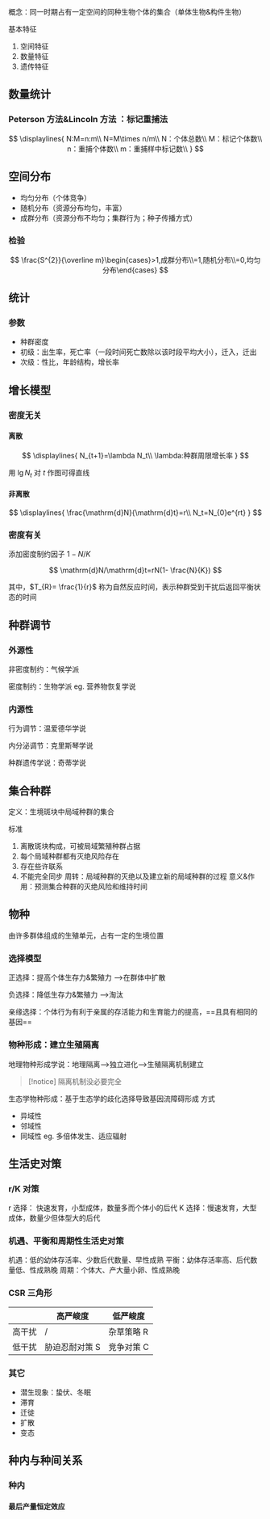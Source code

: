 概念：同一时期占有一定空间的同种生物个体的集合（单体生物&构件生物）

基本特征

1. 空间特征
2. 数量特征
3. 遗传特征
## 数量统计
### Peterson 方法&Lincoln 方法 ：标记重捕法
$$
\displaylines{
N:M=n:m\\
N=M\times n/m\\
N：个体总数\\
M：标记个体数\\
n：重捕个体数\\
m：重捕样中标记数\\
}
$$
## 空间分布
- 均匀分布（个体竞争）
- 随机分布（资源分布均匀，丰富）
- 成群分布（资源分布不均匀；集群行为；种子传播方式）
### 检验
$$
\frac{S^{2}}{\overline m}\begin{cases}>1,成群分布\\=1,随机分布\\=0,均匀分布\end{cases}
$$
## 统计
### 参数
- 种群密度
- 初级：出生率，死亡率（一段时间死亡数除以该时段平均大小），迁入，迁出
- 次级：性比，年龄结构，增长率
## 增长模型
### 密度无关
#### 离散
$$
\displaylines{
N_{t+1}=\lambda N_t\\
\lambda:种群周限增长率
}
$$

用 $\lg N_t$ 对 $t$ 作图可得直线

#### 非离散
$$
\displaylines{
\frac{\mathrm{d}N}{\mathrm{d}t}=r\\
N_t=N_{0}e^{rt}
}
$$

### 密度有关

添加密度制约因子 $1-N/K$

$$
\mathrm{d}N/\mathrm{d}t=rN(1- \frac{N}{K})
$$

其中，$T_{R}= \frac{1}{r}$ 称为自然反应时间，表示种群受到干扰后返回平衡状态的时间

## 种群调节
### 外源性

非密度制约：气候学派

密度制约：生物学派 eg. 营养物恢复学说

### 内源性

行为调节：温爱德华学说

内分泌调节：克里斯琴学说

种群遗传学说：奇蒂学说

## 集合种群

定义：生境斑块中局域种群的集合

标准

1. 离散斑块构成，可被局域繁殖种群占据
2. 每个局域种群都有灭绝风险存在
3. 存在些许联系
4. 不能完全同步
周转：局域种群的灭绝以及建立新的局域种群的过程
意义&作用：预测集合种群的灭绝风险和维持时间
## 物种

由许多群体组成的生殖单元，占有一定的生境位置

### 选择模型

正选择：提高个体生存力&繁殖力 -->在群体中扩散

负选择：降低生存力&繁殖力 -->淘汰

亲缘选择：个体行为有利于亲属的存活能力和生育能力的提高，==且具有相同的基因==

### 物种形成：建立生殖隔离
地理物种形成学说：地理隔离-->独立进化-->生殖隔离机制建立
>[!notice]
>隔离机制没必要完全

生态学物种形成：基于生态学的歧化选择导致基因流障碍形成
方式
- 异域性
- 邻域性
- 同域性 eg. 多倍体发生、适应辐射
## 生活史对策
### r/K 对策
r 选择： 快速发育，小型成体，数量多而个体小的后代
K 选择：慢速发育，大型成体，数量少但体型大的后代
### 机遇、平衡和周期性生活史对策
机遇：低的幼体存活率、少数后代数量、早性成熟
平衡：幼体存活率高、后代数量低、性成熟晚
周期：个体大、产大量小卵、性成熟晚
### CSR 三角形
|     | 高严峻度     | 低严峻度   |
| --- | -------- | ------ |
| 高干扰 | /        | 杂草策略 R |
| 低干扰 | 胁迫忍耐对策 S | 竞争对策 C |
### 其它
- 潜生现象：蛰伏、冬眠
- 滞育
- 迁徙
- 扩散
- 变态
## 种内与种间关系
### 种内
#### 最后产量恒定效应
